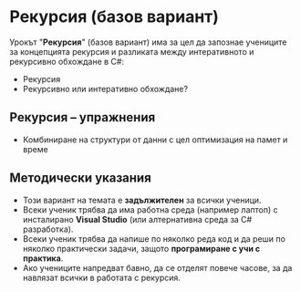 # Рекурсия (базов вариант)

Урокът "**Рекурсия**" (базов вариант) има за цел да запознае учениците за концепцията рекурсия и разликата между интеративното и рекурсивно обхождане в C#:
  - Рекурсия
  - Рекурсивно или интеративно обхождане?

##  Рекурсия – упражнения
  - Комбиниране на структури от данни с цел оптимизация на памет и време

## Методически указания
  - Този вариант на темата е **задължителен** за всички ученици.
  - Всеки ученик трябва да има работна среда (например лаптоп) с инсталирано **Visual Studio** (или алтернативна среда за C# разработка).
  - Всеки ученик трябва да напише по няколко реда код и да реши по няколко практически задачи, защото **програмиране с учи с практика**.
  - Ако учениците напредват бавно, да се отделят повече часове, за да навлязат всички в работата с рекурсия.
